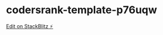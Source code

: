 # codersrank-template-p76uqw

[Edit on StackBlitz ⚡️](https://stackblitz.com/edit/codersrank-template-p76uqw)